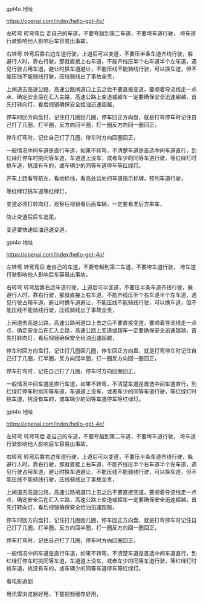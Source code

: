 
gpt4o      地址


https://openai.com/index/hello-gpt-4o/


左转弯    转弯弯后     走自己的车道，不要夸越到第二车道，不要垮车道行驶，  垮车道行驶影响他人影响后车容易出事故，

右转弯  转弯后靠右边车道行驶，上道后可以变道，不要压半条车道齐线行驶，躲避行人时，靠右行驶，那就直接上右车道，不能齐线压半个右车道半个左车道，遇见行驶占用车道，避让时换车道避让，不能压线不能骑线行驶，可以换车道，但不能压线不能骑线行驶，压线骑线出了事故全责，


上闸道去高速公路，高速公路闸道口上去之后不要直接变道，要顺着导流线走一点点，确定安全后在汇入主路，高速公路上变道或超车一定要确保安全迅速超越，首先打转向灯，看后视镜确保安全给油迅速超越，


停车时回方向盘打，记住打几圈回几圈，停车回正方向盘，就是打弯停车时记住自己打了几圈，打半圈，反方向回半圈，打一圈反方向回一圈回正，

停车打弯时，记住自己打了几圈，停车时方向回圈回正，


一般情况中间车道是直行车道，如果不转弯，不清楚车道是首选中间车道直行，到红绿灯停车时挑同等车道，车道道上没车，或者车少的同等车道行驶，等红绿灯时挑车道，挑没有车的，或车辆少的同等车道停车等红绿灯。



开车上路看导航左，看地标线，看高处远处的车道指示标牌，预判车道行驶，


等红绿灯挑车道等红绿灯，



变道必须打转向灯，观察后视镜看后面车辆，一定要看准后方来车，

防止变道后后车追尾，


变道要快速给油迅速变道，











gpt4o      地址


https://openai.com/index/hello-gpt-4o/


左转弯    转弯弯后     走自己的车道，不要夸越到第二车道，不要垮车道行驶，  垮车道行驶影响他人影响后车容易出事故，

右转弯  转弯后靠右边车道行驶，上道后可以变道，不要压半条车道齐线行驶，躲避行人时，靠右行驶，那就直接上右车道，不能齐线压半个右车道半个左车道，遇见行驶占用车道，避让时换车道避让，不能压线不能骑线行驶，可以换车道，但不能压线不能骑线行驶，压线骑线出了事故全责，


上闸道去高速公路，高速公路闸道口上去之后不要直接变道，要顺着导流线走一点点，确定安全后在汇入主路，高速公路上变道或超车一定要确保安全迅速超越，首先打转向灯，看后视镜确保安全给油迅速超越，


停车时回方向盘打，记住打几圈回几圈，停车回正方向盘，就是打弯停车时记住自己打了几圈，打半圈，反方向回半圈，打一圈反方向回一圈回正，

停车打弯时，记住自己打了几圈，停车时方向回圈回正，


一般情况中间车道是直行车道，如果不转弯，不清楚车道是首选中间车道直行，到红绿灯停车时挑同等车道，车道道上没车，或者车少的同等车道行驶，等红绿灯时挑车道，挑没有车的，或车辆少的同等车道停车等红绿灯。




gpt4o      地址


https://openai.com/index/hello-gpt-4o/


左转弯    转弯弯后     走自己的车道，不要夸越到第二车道，不要垮车道行驶，  垮车道行驶影响他人影响后车容易出事故，

右转弯  转弯后靠右边车道行驶，上道后可以变道，不要压半条车道齐线行驶，躲避行人时，靠右行驶，那就直接上右车道，不能齐线压半个右车道半个左车道，遇见行驶占用车道，避让时换车道避让，不能压线不能骑线行驶，可以换车道，但不能压线不能骑线行驶，压线骑线出了事故全责，


上闸道去高速公路，高速公路闸道口上去之后不要直接变道，要顺着导流线走一点点，确定安全后在汇入主路，高速公路上变道或超车一定要确保安全迅速超越，首先打转向灯，看后视镜确保安全给油迅速超越，


停车时回方向盘打，记住打几圈回几圈，停车回正方向盘，就是打弯停车时记住自己打了几圈，打半圈，反方向回半圈，打一圈反方向回一圈回正，

停车打弯时，记住自己打了几圈，停车时方向回圈回正，


一般情况中间车道是直行车道，如果不转弯，不清楚车道是首选中间车道直行，到红绿灯停车时挑同等车道，车道道上没车，或者车少的同等车道行驶，等红绿灯时挑车道，挑没有车的，或车辆少的同等车道停车等红绿灯。






看电影追剧



用讯雷浏览器好用，下载视频缓存好用，








































































